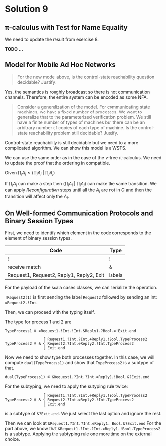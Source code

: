 # Solution 9

## π-calculus with Test for Name Equality

We need to update the result from exercise 8.

__TODO ...__


## Model for Mobile Ad Hoc Networks

> For the new model above, is the control-state reachability question decidable? Justify.

Yes, the semantics is roughly broadcast so there is not communication channels.
Therefore, the entire system can be encoded as some NFA.


> Consider a generalization of the model.
> For communicating state machines, we have a fixed number of processes.
> We want to generalize that to the parameterized verification problem.
> We still have a finite number of types of machines but there can be an arbitrary number of copies of each type of machine.
> Is the control-state reachability problem still decidable? Justify.

Control-state reachability is still decidable but we need to a more complicated algorithm.
We can show this model is a WSTS.

We can use the same order as in the case of the $ν$-free π-calculus.
We need to update the proof that the ordering in compatible.

Given $∏_i A_i ≤ \left(∏_i A_i ~|~ ∏_j A_j \right)$,

If $∏_i A_i$ can make a step then $\left(∏_i A_i ~|~ ∏_j A_j \right)$ can make the same transition.
We can apply _Reconfiguration_ steps until all the $A_j$ are not in $G$ and then the transition will affect only the $A_i$.


## On Well-formed Communication Protocols and Binary Session Types

First, we need to identify which element in the code corresponds to the element of binary session types.

| Code | Type |
|------|------|
|  !   |  !   |
| receive match | & |
| Request1, Request2, Reply1, Reply2, Exit | labels |

For the payload of the scala cases classes, we can serialize the operation.

`!Request2(1)` is first sending the label `Request2` followed by sending an int: `⊕Request2.!Int`.


Then, we can proceed with the typing itself.

The type for process 1 and 2 are 
```
TypeProcess1 ≝ ⊕Request1.!Int.!Int.&Reply1.?Bool.⊕!Exit.end

                 ⎧ Request1.?Int.?Int.⊕Reply1.!Bool.TypeProcess2
TypeProcess2 ≝ & ⎨ Request2.?Int.⊕Reply2.!Int.TypeProcess2
                 ⎩ Exit.end
```

Now we need to show type both processes together.
In this case, we will compute `dual(TypeProcess1)` and show that `TypeProcess2` is a subtype of that.

```
dual(TypeProcess1) ≝ &Request1.?Int.?Int.⊕Reply1.!Bool.&?Exit.end
```

For the subtyping, we need to apply the sutyping rule twice:

```
                 ⎧ Request1.?Int.?Int.⊕Reply1.!Bool.TypeProcess2
TypeProcess2 ≝ & ⎨ Request2.?Int.⊕Reply2.!Int.TypeProcess2
                 ⎩ Exit.end
```
is a subtype of `&?Exit.end`.
We just select the last option and ignore the rest.

Then we can look at `&Request1.?Int.?Int.⊕Reply1.!Bool.&?Exit.end`
For the part above, we know that `&Request1.?Int.?Int.⊕Reply1.!Bool.TypeProcess2` is a subtype.
Applying the subtyping rule one more time on the external choice.

